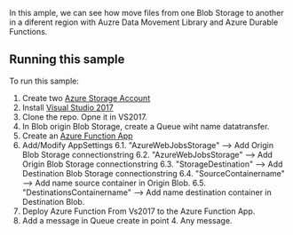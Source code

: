 In this ample, we can see how move files from one Blob Storage to another in a diferent region 
with Auzre Data Movement Library and Azure Durable Functions.

## Running this sample

To run this sample:

1. Create two [Azure Storage Account](https://docs.microsoft.com/en-us/azure/storage/storage-create-storage-account)
2. Install [Visual Studio 2017](https://www.visualstudio.com/en/downloads/)
3. Clone the repo. Opne it in VS2017.
4. In Blob origin Blob Storage, create a Queue wiht name datatransfer.
5. Create an [Azure Function App](https://docs.microsoft.com/en-US/azure/azure-functions/functions-create-first-azure-function)
6. Add/Modify AppSettings
  6.1. "AzureWebJobsStorage" --> Add Origin Blob Storage connectionstring
  6.2. "AzureWebJobsStorage" -->  Add Origin Blob Storage connectionstring
  6.3. "StorageDestination" --> Add Destination Blob Storage connectionstring
  6.4. "SourceContainername" --> Add name source container in Origin Blob.
  6.5. "DestinationsContainername" --> Add name destination container in Destination Blob.
7. Deploy Azure Function From Vs2017 to the Azure Function App.
8. Add a message in Queue create in point 4. Any message.
